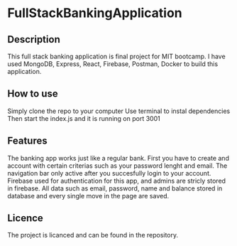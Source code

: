 # FullStackBankingApplication
## Description
This full stack banking application is final project for MIT bootcamp. I have used MongoDB, Express, React, Firebase, Postman, Docker to build this application.
## How to use
Simply clone the repo to your computer
Use terminal to instal dependencies 
Then start the index.js and it is running on port 3001

## Features

The banking app works just like a regular bank. First you have to create and account with certain criterias such as your password lenght and email. The navigation bar only active after you succesfully login to your account.
Firebase used for authentication for this app, and admins are stricly stored in firebase. All data such as email, password, name and balance stored in database and every single move in the page are saved.

## Licence
The project is licanced and can be found in the repository.
